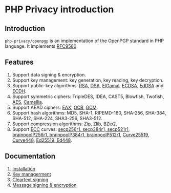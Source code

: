 PHP Privacy introduction
========================

## Introduction
`php-privacy/openpgp` is an implementation of the OpenPGP standard in PHP language.
It implements [RFC9580](https://www.rfc-editor.org/rfc/rfc9580).

## Features
1. Support data signing & encryption.
2. Support key management: key generation, key reading, key decryption.
3. Support public-key algorithms: [RSA](https://www.rfc-editor.org/rfc/rfc3447),
  [DSA](https://www.rfc-editor.org/rfc/rfc6979),
  [ElGamal](https://en.wikipedia.org/wiki/ElGamal_encryption),
  [ECDSA](https://www.rfc-editor.org/rfc/rfc6979),
  [EdDSA](https://www.rfc-editor.org/rfc/rfc8032)
  and [ECDH](https://en.wikipedia.org/wiki/Elliptic-curve_Diffie%E2%80%93Hellman).
4. Support symmetric ciphers: TripleDES, IDEA, CAST5, Blowfish, Twofish,
  [AES](https://www.rfc-editor.org/rfc/rfc3394),
  [Camellia](https://www.rfc-editor.org/rfc/rfc3713).
5. Support AEAD ciphers: [EAX](https://seclab.cs.ucdavis.edu/papers/eax.pdf), [OCB](https://tools.ietf.org/html/rfc7253), [GCM](https://nvlpubs.nist.gov/nistpubs/legacy/sp/nistspecialpublication800-38d.pdf).
6. Support hash algorithms: MD5, SHA-1, RIPEMD-160, SHA-256, SHA-384, SHA-512, SHA-224, SHA3-256, SHA3-512.
7. Support compression algorithms: Zip, Zlib, BZip2.
8. Support [ECC](https://en.wikipedia.org/wiki/Elliptic-curve_cryptography) curves:
  [secp256r1, secp384r1, secp521r1](https://www.rfc-editor.org/rfc/rfc6090),
  [brainpoolP256r1, brainpoolP384r1, brainpoolP512r1](https://www.rfc-editor.org/rfc/rfc5639),
  [Curve25519, Curve448](https://www.rfc-editor.org/rfc/rfc7748), [Ed25519, Ed448](https://www.rfc-editor.org/rfc/rfc8032).

## Documentation
1. [Installation](installation.md)
2. [Key managerment](key-managerment.md)
3. [Cleartext signing](cleartext-singing.md)
3. [Message signing & encryption](message-sign-encrypt.md)

